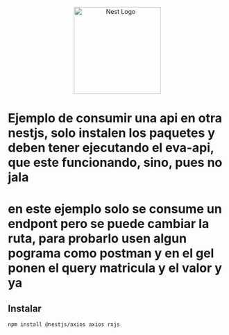 <p align="center">
  <a href="http://nestjs.com/" target="blank"><img src="https://nestjs.com/img/logo-small.svg" width="200" alt="Nest Logo" /></a>
</p>


# Ejemplo de consumir una api en otra nestjs, solo instalen los paquetes y deben tener ejecutando el eva-api, que este funcionando, sino, pues no jala
# en este ejemplo solo se consume un endpont pero se puede cambiar la ruta, para probarlo usen algun pograma como postman y en el gel ponen el query matricula y el valor y ya

## Instalar
```
npm install @nestjs/axios axios rxjs
```

